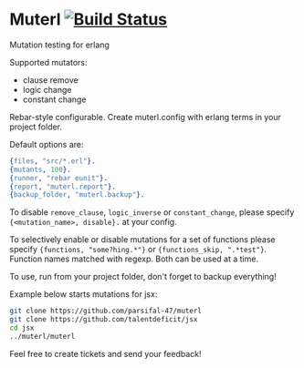 # Muterl [![Build Status](https://travis-ci.org/parsifal-47/muterl.svg?branch=master)](https://travis-ci.org/parsifal-47/muterl)

Mutation testing for erlang

Supported mutators:
 - clause remove
 - logic change
 - constant change

Rebar-style configurable. Create muterl.config with erlang terms
in your project folder.

Default options are:

```erlang
{files, "src/*.erl"}.
{mutants, 100}.
{runner, "rebar eunit"}.
{report, "muterl.report"}.
{backup_folder, "muterl.backup"}.
```

To disable `remove_clause`, `logic_inverse` or `constant_change`, please
specify `{<mutation_name>, disable}.` at your config.

To selectively enable or disable mutations for a set of functions please specify
`{functions, "some?hing.*"}` or `{functions_skip, ".*test"}`. Function names matched with regexp. Both can be used at a time.

To use, run from your project folder, don't forget to backup everything!

Example below starts mutations for jsx:
```bash
git clone https://github.com/parsifal-47/muterl
git clone https://github.com/talentdeficit/jsx
cd jsx
../muterl/muterl
```

Feel free to create tickets and send your feedback!
